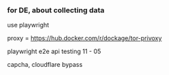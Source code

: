 ### for DE, about collecting data
use playwright

proxy = https://hub.docker.com/r/dockage/tor-privoxy

playwright e2e api testing 11 - 05

capcha, cloudflare bypass


